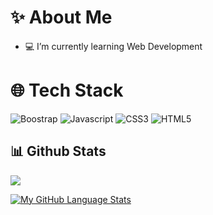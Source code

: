 # ✨ About Me
- 💻 I’m currently learning Web Development 

# 🌐 Tech Stack
![Boostrap](https://img.shields.io/badge/Bootstrap-%237952B3?style=flat&logo=Bootstrap&logoColor=%23FFFFFF&logoSize=auto&labelColor=%237952B3&cacheSeconds=3600&link=%3Cobject%3E)
![Javascript](https://img.shields.io/badge/JavaScript-%23F7DF1E?style=flat&logo=JavaScript&logoColor=%23000000&logoSize=auto&labelColor=%23F7DF1E&cacheSeconds=3600&link=%3Cobject%3E)
![CSS3](https://img.shields.io/badge/CSS3-%231572B6?style=flat&logo=CSS3&logoColor=%23FFFFFF&logoSize=auto&labelColor=%231572B6&cacheSeconds=3600&link=%3Cobject%3E)
![HTML5](https://img.shields.io/badge/HTML5-%23E34F26?style=flat&logo=HTML5&logoColor=%23FFFFFF&logoSize=auto&labelColor=%23E34F26&cacheSeconds=3600&link=%3Cobject%3E)

## 📊 Github Stats
<div align="left">
<img src="https://github-readme-stats.vercel.app/api?username=brayone-no-xv&show_icons=true&count_private=true&hide_border=true" align="center" />
</div>  

[![My GitHub Language Stats](https://github-readme-stats.vercel.app/api/top-langs/?username=brayone-no-xv&langs_count=5&theme=tokyonight)]()
